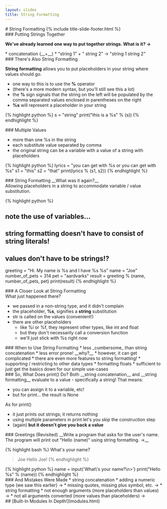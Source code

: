 ```yaml
---
layout: slides
title: String Formatting 
---
```


<section markdown="block" class="title-slide">
# String Formatting
{% include title-slide-footer.html %}
</section>

<section markdown="block">
### Putting Strings Together

__We've already learned one way to put together strings. What is it? &rarr;__

<div class="incremental" markdown="block">
* concatenation (__+__)
* "string 1" + " string 2" &rarr; "string 1 string 2"
</div>
</section>

<section markdown="block">
### There's Also String Formatting

__String formatting__ allows you to put placeholders in your string where values should go.  

* one way to this is to use the __%__ operator 
* (there's a more modern syntax, but you'll still see this a lot)
* the __%__ sign signals that the string on the left will be populated by the comma separated values enclosed in parentheses on the right
* __%s__ will represent a placeholder in your string

{% highlight python %}
s = "string"
print("this is a %s" % (s))
{% endhighlight %}
</section>

<section markdown="block">
### Multiple Values

* more than one %s in the string
* each substitute value separated by comma
* the original string can be a variable with a value of a string with placeholders 

{% highlight python %}
lyrics = "you can get with %s or you can get with %s"
s1 = "this"
s2 = "that"
print(lyrics % (s1, s2))
{% endhighlight %}
</section>

<section markdown="block">
### String Formatting
__What was it again?__

<div class="incremental" markdown="block">
Allowing placeholders in a string to accommodate variable / value substitution.

{% highlight python %}
# note the use of variables... 
# string formatting doesn't have to consist of string literals!
# values don't have to be strings!?
greeting = "Hi.  My name is %s and I have %s %s"
name = "Joe"
number_of_pets = 314
pet = "aardvarks"
result = greeting % (name, number_of_pets, pet)
print(result)
{% endhighlight %}
</div>
</section>

<section markdown="block">
### A Closer Look at String Formatting
<aside>What just happened there?</aside>

* we passed in a non-string type, and it didn't complain
* the placeholder, __%s__, signifies a __string__ substitution
* str is called on the values (convenient!)
* there are other placeholders 
	* like %i or %f, they represent other types, like int and float
	* but they don't necessarily call a conversion function
	* we'll just stick with %s right now
</section>

<section markdown="block">
### When to Use String Formatting
* less _cumbersome_ than string concatenation
* less error prone!  __why?__
* however, it can get complicated
	* there are even more features to string formatting!
		* supporting / restricting to other data types
		* formatting floats
	* sufficient to just get the basics down for our simple use-cases  
</section>

<section markdown="block">
### So, What Does print() Do?
Both __string concatenation__ and __string formatting__ evaluate to a value - specifically a string!  That means:

* you can assign it to a variable, etc!
* but for print... the result is None

As for print()

* it just prints out strings; it returns nothing
* using multiple parameters in print let's you skip the construction step
* (again) __but it doesn't give you back a value__
</section>

<section markdown="block">
### Greetings (Revisited)
__Write a program that asks for the user's name.  The program will print out "Hello (name)" using string formatting.  &rarr;__

{% highlight bash %}
What's your name?
>Joe
Hello Joe!
{% endhighlight %}

<div class="incremental" markdown="block">
{% highlight python %}
name = input('What\'s your name?\n>')
print("Hello %s" % (name))
{% endhighlight %}
</div>
</section>

<section markdown="block">
### And Mistakes Were Made
* string concatenation
	* adding a numeric type (we saw this earlier) &rarr;
	* missing quotes, missing plus symbol, etc.  &rarr;
* string formatting
	* not enough arguments (more placeholders than values) &rarr;
	* not all arguments converted (more values than placeholders) &rarr;
</section>

<section markdown="block">
## [Built-In Modules In Depth!](modules.html)
</section>
